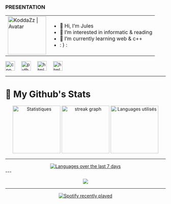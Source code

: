 <h3>PRESENTATION</h3>
<table>
    <tr>
    <td>
    <img align="middle" src="https://raw.githubusercontent.com/KoddaZz/KoddaZz/main/Images/avatar-round.png" alt="KoddaZz | Avatar" width="120px"/>
    </td><td>
    <ul>
    <li> 👋 Hi, I’m Jules
    <li> 👀 I’m interested in informatic & reading
    <li> 🌱 I’m currently learning web & c++
    <li> : ) :
    </ul>
    </td></tr>
 </table>


<div align="left">
  <img src="https://www.svgrepo.com/show/452183/cpp.svg" height="30" alt="cpp logo"  />
  <img width="12" />
  <img src="https://www.svgrepo.com/show/452091/python.svg" height="30" alt="python logo" />
  <img width="12" />
  <img src="https://www.svgrepo.com/show/452228/html-5.svg" height="30" alt="html logo"/>
  <img width="12" />
  <img src="https://www.svgrepo.com/show/452185/css-3.svg" height="30" alt="html logo"/>
  <img width="12" />
</div>

---

<h1 align="left"> 📍 My Github's Stats </h1>


<div align="center">
  <img src="https://github-readme-stats.vercel.app/api?username=julesfuselier&hide_title=false&hide_rank=false&show_icons=true&include_all_commits=true&count_private=true&disable_animations=false&theme=dark&locale=en&hide_border=true" height="150" alt="Statistiques"  />
  <img src="https://streak-stats.demolab.com?user=julesfuselier&locale=en&mode=daily&theme=dark&hide_border=true&border_radius=5" height="150" alt="streak graph"  />
  <img src="https://github-readme-stats.vercel.app/api/top-langs?username=julesfuselier&locale=en&hide_title=false&layout=compact&card_width=320&langs_count=5&theme=dark&hide_border=true" height="150" alt="Languages utilisés"  />
</div>

---

<div align="center">
    <a href="https://wakatime.com/@KoddaZz">
    <picture>
      <source media="(prefers-color-scheme: dark), (prefers-color-scheme: no-preference)" srcset="https://github-readme-stats.vercel.app/api/wakatime?username=KoddaZz&layout=compact&title_color=0891b2&icon_color=0891b2&locale=en">
      <img alt="Languages over the last 7 days" src="https://github-readme-stats.vercel.app/api/wakatime?username=KoddaZz&layout=compact&langs_count=10&title_color=0891b2&text_color=ffffff&icon_color=0891b2&bg_color=151515&hide_border=true&locale=en"/>
    </picture>
    </a>
</div>
---

<p align="center"> <img src="https://github-profile-trophy.vercel.app/?username=julesfuselier&theme=onedark&no-frame=true&no-bg=true&margin-w=15&column=5"</p>

---

<div align="center">
  <a href="https://open.spotify.com/user/31vzig5q54gvmnua6zxbirqtz75u?si=7c371e1e4f4d4d7f">
    <img src="https://spotify-recently-played-readme.vercel.app/api?user=31vzig5q54gvmnua6zxbirqtz75u&count=5&unique=true" alt="Spotify recently played"  />
  </a>
</div>
<!---
KoddaZz/KoddaZz is a ✨ special ✨ repository because its `README.md` (this file) appears on your GitHub profile.
You can click the Preview link to take a look at your changes.
--->
